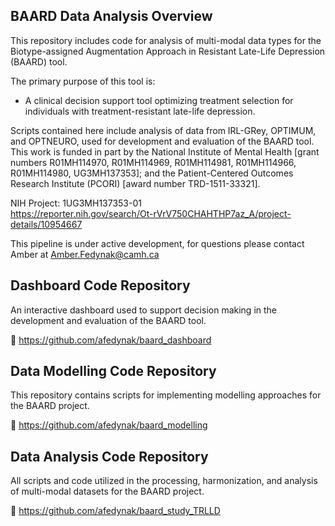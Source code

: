 ## BAARD Data Analysis Overview

This repository includes code for analysis of multi-modal data types for the Biotype-assigned Augmentation Approach in Resistant Late-Life Depression (BAARD) tool. 

The primary purpose of this tool is:
* A clinical decision support tool optimizing treatment selection for individuals with treatment-resistant late-life depression.
  
Scripts contained here include analysis of data from IRL-GRey, OPTIMUM, and OPTNEURO, used for development and evaluation of the BAARD tool.
This work is funded in part by the National Institute of Mental Health [grant numbers R01MH114970, R01MH114969, R01MH114981, R01MH114966, R01MH114980, UG3MH137353]; and the Patient-Centered Outcomes Research Institute (PCORI) [award number TRD-1511-33321].

NIH Project: 1UG3MH137353-01<br>
https://reporter.nih.gov/search/Ot-rVrV750CHAHTHP7az_A/project-details/10954667

This pipeline is under active development, for questions please contact Amber at Amber.Fedynak@camh.ca

## Dashboard Code Repository

An interactive dashboard used to support decision making in the development and evaluation of the BAARD tool.

🔗 https://github.com/afedynak/baard_dashboard

## Data Modelling Code Repository
This repository contains scripts for implementing modelling approaches for the BAARD project.

🔗 https://github.com/afedynak/baard_modelling

## Data Analysis Code Repository

All scripts and code utilized in the processing, harmonization, and analysis of multi-modal datasets for the BAARD project.

🔗 https://github.com/afedynak/baard_study_TRLLD


